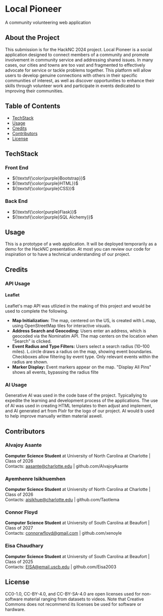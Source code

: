# Local Pioneer
A community volunteering web application

## About the Project
This submission is for the HackNC 2024 project. Local Pioneer is a social application designed to connect members of a community and promote involvement in community service and addressing shared issues. In many cases, our cities and towns are too vast and fragmented to effectively advocate for service or tackle problems together. This platform will allow users to develop genuine connections with others in their specific communities of interest, as well as discover opportunities to enhance their skills through volunteer work and participate in events dedicated to improving their communities.

## Table of Contents
- [TechStack](#techstack)
- [Usage](#usage)
- [Credits](#credits)
- [Contributors](#contributors)
- [License](#license)

## TechStack
### Front End
- ${\textsf{\color{purple}Bootstrap}}$
- ${\textsf{\color{purple}HTML}}$
- ${\textsf{\color{purple}CSS}}$
### Back End
- ${\textsf{\color{purple}Flask}}$
- ${\textsf{\color{purple}SQL Alchemy}}$

## Usage
This is a prototype of a web application. It will be deployed temporarily as a demo for the HackNC presentation. At most you can review our code for inspiration or to have a technical understanding of our project.

## Credits
### API Usage
#### Leaflet
Leaflet's map API was utlizied in the making of this project and would be used to complete the following.
- **Map Initialization:** The map, centered on the US, is created with L.map, using OpenStreetMap tiles for interactive visuals.
- **Address Search and Geocoding:** Users enter an address, which is geocoded via the Nominatim API. The map centers on the location when "Search" is clicked.
- **Event Radius and Type Filters:** Users select a search radius (10–100 miles). L.circle draws a radius on the map, showing event boundaries. Checkboxes allow filtering by event type. Only relevant events within the radius are shown.
- **Marker Display:** Event markers appear on the map. "Display All Pins" shows all events, bypassing the radius filte

### AI Usage
Generative AI was used in the code base of the project. Typicallying to expedite the learning and development process of the applications. The use of AI was used in creating HTML templates to then adjust and implement, and AI generated art from Pixlr for the logo of our project. AI would b used to help improve manually written material aswell.

## Contributors
### Alvajoy Asante
**Computer Science Student** at University of North Carolina at Charlotte | Class of 2026<br>
Contacts: aasante@charlotte.edu | github.com/AlvajoyAsante

### Ayemhenre Isikhuemhen
**Computer Science Student** at University of North Carolina at Charlotte | Class of 2026<br>
Contacts: aisikhue@charlotte.edu | github.com/Taotlema

### Connor Floyd
**Computer Science Student** at University of South Carolina at Beaufort | Class of 2027<br>
Contacts: connorwfloyd@gmail.com | github.com/xenoyle

### Eisa Chaudhary
**Computer Science Student** at University of South Carolina at Beaufort | Class of 2025<br>
Contacts: EISA@email.uscb.edu | github.com/Eisa2003

## License
CC0-1.0, CC-BY-4.0, and CC-BY-SA-4.0 are open licenses used for non-software material ranging from datasets to videos. Note that Creative Commons does not recommend its licenses be used for software or hardware.
